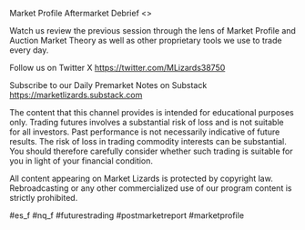 Market Profile Aftermarket Debrief <<date>>



Watch us review the previous session through the lens of Market Profile and Auction Market Theory as well as other proprietary tools we use to trade every day.

Follow us on Twitter X https://twitter.com/MLizards38750

Subscribe to our Daily Premarket Notes on Substack https://marketlizards.substack.com

The content that this channel provides is intended for educational purposes only. Trading futures involves a substantial risk of loss and is not suitable for all investors. Past performance is not necessarily indicative of future results. The risk of loss in trading commodity interests can be substantial. You should therefore carefully consider whether such trading is suitable for you in light of your financial condition.

All content appearing on Market Lizards is protected by copyright law.  Rebroadcasting or any other commercialized use of our program content is strictly prohibited.

#es_f #nq_f #futurestrading #postmarketreport #marketprofile 